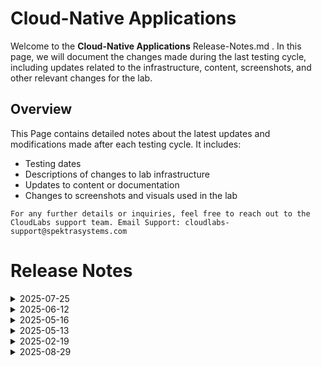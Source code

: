 # Cloud-Native Applications

Welcome to the **Cloud-Native Applications** Release-Notes.md . In this page, we will document the changes made during the last testing cycle, including updates related to the infrastructure, content, screenshots, and other relevant changes for the lab.

## Overview

This Page contains detailed notes about the latest updates and modifications made after each testing cycle. It includes:

- Testing dates
- Descriptions of changes to lab infrastructure
- Updates to content or documentation
- Changes to screenshots and visuals used in the lab

`For any further details or inquiries, feel free to reach out to the CloudLabs support team. Email Support: cloudlabs-support@spektrasystems.com`

# Release Notes
<details>
  <summary>2025-07-25</summary>

Internal testing and feedback incorporation are currently in progress. The release notes will be updated once this is complete.
</details>
<details>
  <summary>2025-06-12</summary>

### Release Date: 2025-05-16

- **Testing Date**: 2025-06-12

## Infrastructure Changes

NA

## Content Changes

- **Change**: Minor UI Changes and instructions updated.

## Screenshot Updates

- **Change**: Screenshots are udpated.

## Testing Notes

- **Testing Date**: 2025-06-12
- **Issues Found**: NA
- **Resolved Issues**: NA

---
</details>


<details>
  <summary>2025-05-16</summary>

### Release Date: 2025-05-16

- **Testing Date**: 2025-05-16

## Infrastructure Changes

NA

## Content Changes

- **Change**: Minor UI Changes and instructions updated.

## Screenshot Updates

- **Change**: Screenshots are upto date.

## Testing Notes

- **Testing Date**: 2025-05-16
- **Issues Found**: NA
- **Resolved Issues**: NA

---
</details>

<details>
  <summary>2025-05-13</summary>

### Release Date: 2025-05-13

- **Testing Date**: 2025-05-13

## Infrastructure Changes

NA

## Content Changes

- **Change**: Minor UI Changes and instructions updated for English and Spanish language based on customer feedback.

## Screenshot Updates

- **Change**: Screenshots are upto date.

## Testing Notes

- **Testing Date**: 2025-05-13
- **Issues Found**: NA
- **Resolved Issues**: NA
---
</details>


<details>
  <summary>2025-02-19</summary>

### Release Date: 2025-02-17

- **Change**: Updated the lab guide for UI changes and updated YAML file to resolve the GitHub workflow issue in ex 5 task 2 step 25.
- **Testing Date**: 2025-02-19

## Infrastructure Changes

NA

## Content Changes

- **Change**: Updated the lab guide with the latest UI updates.

## Testing Notes

- **Testing Date**: 2025-02-19
- **Issues Found**: The most recent testing phase was completed. Faced an issue in ex 5 task 2 step 25 website was not coming up.
- **Resolved Issues**: Updated the YAML to resolve the issue.

---
</details>

<details>
  <summary>2025-08-29</summary>

## Release Date: 2025-08-29

### Summary of Changes

Minor updates, including clearer UI screenshots and refined instructions for improved clarity and accuracy.   

### Infrastructure Changes

N/A

### Content Changes

N/A

### Screenshot Updates

- **Minor updates**: 

    - **Updated UI Screenshots**: Replaced screenshots to match the latest user interface.
    - **Instruction Refinements**:Added clear instructions.
      
### Testing Notes

- **Testing Date**: 2025-08-29

### Testing Scope 

 Conducted end-to-end architecture validation, cost estimation checks, and prerequisite verification.

---
</details>

